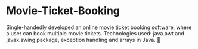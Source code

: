 # Movie-Ticket-Booking
Single-handedly developed  an online movie ticket booking software, where a user can book multiple movie tickets. Technologies used: java.awt and javax.swing package, exception handling and arrays in Java.  
